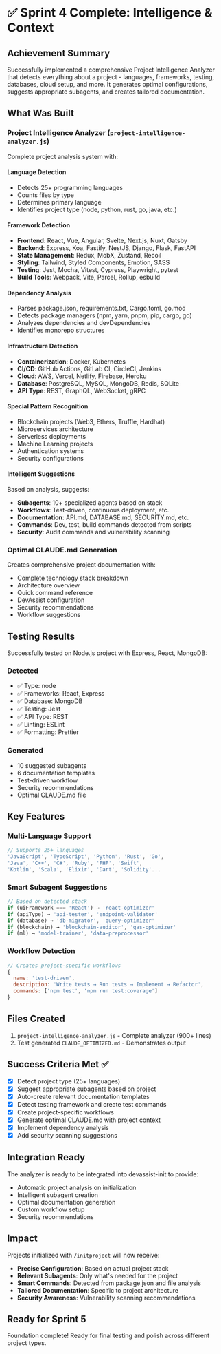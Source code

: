 # ✅ Sprint 4 Complete: Intelligence & Context

## Achievement Summary
Successfully implemented a comprehensive Project Intelligence Analyzer that detects everything about a project - languages, frameworks, testing, databases, cloud setup, and more. It generates optimal configurations, suggests appropriate subagents, and creates tailored documentation.

## What Was Built

### Project Intelligence Analyzer (`project-intelligence-analyzer.js`)
Complete project analysis system with:

#### Language Detection
- Detects 25+ programming languages
- Counts files by type
- Determines primary language
- Identifies project type (node, python, rust, go, java, etc.)

#### Framework Detection
- **Frontend**: React, Vue, Angular, Svelte, Next.js, Nuxt, Gatsby
- **Backend**: Express, Koa, Fastify, NestJS, Django, Flask, FastAPI
- **State Management**: Redux, MobX, Zustand, Recoil
- **Styling**: Tailwind, Styled Components, Emotion, SASS
- **Testing**: Jest, Mocha, Vitest, Cypress, Playwright, pytest
- **Build Tools**: Webpack, Vite, Parcel, Rollup, esbuild

#### Dependency Analysis
- Parses package.json, requirements.txt, Cargo.toml, go.mod
- Detects package managers (npm, yarn, pnpm, pip, cargo, go)
- Analyzes dependencies and devDependencies
- Identifies monorepo structures

#### Infrastructure Detection
- **Containerization**: Docker, Kubernetes
- **CI/CD**: GitHub Actions, GitLab CI, CircleCI, Jenkins
- **Cloud**: AWS, Vercel, Netlify, Firebase, Heroku
- **Database**: PostgreSQL, MySQL, MongoDB, Redis, SQLite
- **API Type**: REST, GraphQL, WebSocket, gRPC

#### Special Pattern Recognition
- Blockchain projects (Web3, Ethers, Truffle, Hardhat)
- Microservices architecture
- Serverless deployments
- Machine Learning projects
- Authentication systems
- Security configurations

#### Intelligent Suggestions
Based on analysis, suggests:
- **Subagents**: 10+ specialized agents based on stack
- **Workflows**: Test-driven, continuous deployment, etc.
- **Documentation**: API.md, DATABASE.md, SECURITY.md, etc.
- **Commands**: Dev, test, build commands detected from scripts
- **Security**: Audit commands and vulnerability scanning

### Optimal CLAUDE.md Generation
Creates comprehensive project documentation with:
- Complete technology stack breakdown
- Architecture overview
- Quick command reference
- DevAssist configuration
- Security recommendations
- Workflow suggestions

## Testing Results

Successfully tested on Node.js project with Express, React, MongoDB:

### Detected
- ✅ Type: node
- ✅ Frameworks: React, Express
- ✅ Database: MongoDB
- ✅ Testing: Jest
- ✅ API Type: REST
- ✅ Linting: ESLint
- ✅ Formatting: Prettier

### Generated
- 10 suggested subagents
- 6 documentation templates
- Test-driven workflow
- Security recommendations
- Optimal CLAUDE.md file

## Key Features

### Multi-Language Support
```javascript
// Supports 25+ languages
'JavaScript', 'TypeScript', 'Python', 'Rust', 'Go', 
'Java', 'C++', 'C#', 'Ruby', 'PHP', 'Swift', 
'Kotlin', 'Scala', 'Elixir', 'Dart', 'Solidity'...
```

### Smart Subagent Suggestions
```javascript
// Based on detected stack
if (uiFramework === 'React') → 'react-optimizer'
if (apiType) → 'api-tester', 'endpoint-validator'
if (database) → 'db-migrator', 'query-optimizer'
if (blockchain) → 'blockchain-auditor', 'gas-optimizer'
if (ml) → 'model-trainer', 'data-preprocessor'
```

### Workflow Detection
```javascript
// Creates project-specific workflows
{
  name: 'test-driven',
  description: 'Write tests → Run tests → Implement → Refactor',
  commands: ['npm test', 'npm run test:coverage']
}
```

## Files Created
1. `project-intelligence-analyzer.js` - Complete analyzer (900+ lines)
2. Test generated `CLAUDE_OPTIMIZED.md` - Demonstrates output

## Success Criteria Met ✅
- [x] Detect project type (25+ languages)
- [x] Suggest appropriate subagents based on project
- [x] Auto-create relevant documentation templates
- [x] Detect testing framework and create test commands
- [x] Create project-specific workflows
- [x] Generate optimal CLAUDE.md with project context
- [x] Implement dependency analysis
- [x] Add security scanning suggestions

## Integration Ready
The analyzer is ready to be integrated into devassist-init to provide:
- Automatic project analysis on initialization
- Intelligent subagent creation
- Optimal documentation generation
- Custom workflow setup
- Security recommendations

## Impact
Projects initialized with `/initproject` will now receive:
- **Precise Configuration**: Based on actual project stack
- **Relevant Subagents**: Only what's needed for the project
- **Smart Commands**: Detected from package.json and file analysis
- **Tailored Documentation**: Specific to project architecture
- **Security Awareness**: Vulnerability scanning recommendations

## Ready for Sprint 5
Foundation complete! Ready for final testing and polish across different project types.